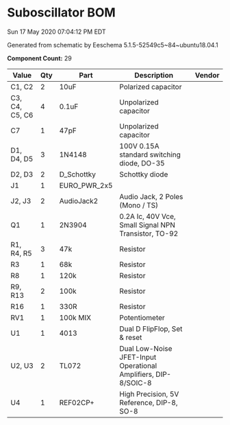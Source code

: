 # Suboscillator BOM

Sun 17 May 2020 07:04:12 PM EDT

Generated from schematic by Eeschema 5.1.5-52549c5~84~ubuntu18.04.1

**Component Count:** 29

| Value | Qty | Part | Description | Vendor |
| ----- | --- | ---- | ----------- | ------ |
| C1, C2 | 2 | 10uF | Polarized capacitor |  |
| C3, C4, C5, C6 | 4 | 0.1uF | Unpolarized capacitor |  |
| C7 | 1 | 47pF | Unpolarized capacitor |  |
| D1, D4, D5 | 3 | 1N4148 | 100V 0.15A standard switching diode, DO-35 |  |
| D2, D3 | 2 | D_Schottky | Schottky diode |  |
| J1 | 1 | EURO_PWR_2x5 |  |  |
| J2, J3 | 2 | AudioJack2 | Audio Jack, 2 Poles (Mono / TS) |  |
| Q1 | 1 | 2N3904 | 0.2A Ic, 40V Vce, Small Signal NPN Transistor, TO-92 |  |
| R1, R4, R5 | 3 | 47k | Resistor |  |
| R3 | 1 | 68k | Resistor |  |
| R8 | 1 | 120k | Resistor |  |
| R9, R13 | 2 | 100k | Resistor |  |
| R16 | 1 | 330R | Resistor |  |
| RV1 | 1 | 100k MIX | Potentiometer |  |
| U1 | 1 | 4013 | Dual D  FlipFlop, Set & reset |  |
| U2, U3 | 2 | TL072 | Dual Low-Noise JFET-Input Operational Amplifiers, DIP-8/SOIC-8 |  |
| U4 | 1 | REF02CP+ | High Precision, 5V Reference, DIP-8, SO-8 |  |
    
